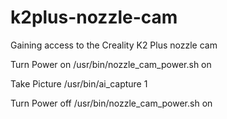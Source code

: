 # k2plus-nozzle-cam
Gaining access to the Creality K2 Plus nozzle cam

Turn Power on
/usr/bin/nozzle_cam_power.sh on

Take Picture
/usr/bin/ai_capture 1

Turn Power off
/usr/bin/nozzle_cam_power.sh on
